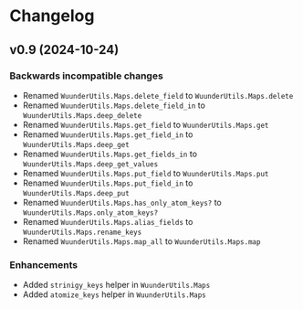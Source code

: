 # Changelog

## v0.9 (2024-10-24)

### Backwards incompatible changes

  * Renamed `WuunderUtils.Maps.delete_field` to `WuunderUtils.Maps.delete`
  * Renamed `WuunderUtils.Maps.delete_field_in` to `WuunderUtils.Maps.deep_delete`
  * Renamed `WuunderUtils.Maps.get_field` to `WuunderUtils.Maps.get`
  * Renamed `WuunderUtils.Maps.get_field_in` to `WuunderUtils.Maps.deep_get`
  * Renamed `WuunderUtils.Maps.get_fields_in` to `WuunderUtils.Maps.deep_get_values`
  * Renamed `WuunderUtils.Maps.put_field` to `WuunderUtils.Maps.put`
  * Renamed `WuunderUtils.Maps.put_field_in` to `WuunderUtils.Maps.deep_put`
  * Renamed `WuunderUtils.Maps.has_only_atom_keys?` to `WuunderUtils.Maps.only_atom_keys?`
  * Renamed `WuunderUtils.Maps.alias_fields` to `WuunderUtils.Maps.rename_keys`
  * Renamed `WuunderUtils.Maps.map_all` to `WuunderUtils.Maps.map`

### Enhancements

  * Added `strinigy_keys` helper in `WuunderUtils.Maps`
  * Added `atomize_keys` helper in `WuunderUtils.Maps`
